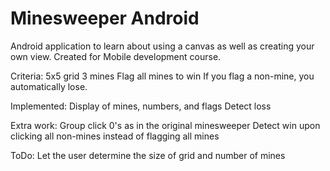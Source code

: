 Minesweeper Android
===================

Android application to learn about using a canvas as well as creating your own view. Created for Mobile development course.

Criteria:
  5x5 grid
  3 mines
  Flag all mines to win
  If you flag a non-mine, you automatically lose.

Implemented:
  Display of mines, numbers, and flags
  Detect loss

Extra work:
  Group click 0's as in the original minesweeper
  Detect win upon clicking all non-mines instead of flagging all mines

ToDo:
  Let the user determine the size of grid and number of mines
